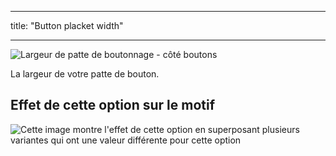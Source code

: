 - - -
title: "Button placket width"
- - -

![Largeur de patte de boutonnage - côté boutons](buttonplacketwidth.svg)

La largeur de votre patte de bouton.

## Effet de cette option sur le motif

![Cette image montre l'effet de cette option en superposant plusieurs variantes qui ont une valeur différente pour cette option](simone_buttonplacketwidth_sample.svg "Effect of this option on the pattern")
